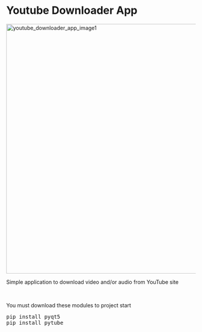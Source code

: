 # Youtube Downloader App

<img width="664" alt="youtube_downloader_app_image1" src="https://user-images.githubusercontent.com/24435617/236029783-4ba7aa88-155e-4643-aa1e-1b0fe8e9bff5.png">

Simple application to download video and/or audio from YouTube site

<br>

You must download these modules to project start
<pre>
pip install pyqt5
pip install pytube
</pre>
